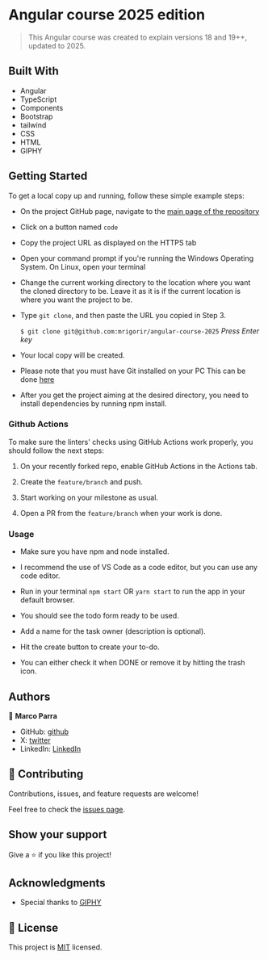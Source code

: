 # Angular course 2025 edition

> This Angular course was created to explain versions 18 and 19++, updated to 2025.

## Built With

- Angular
- TypeScript
- Components
- Bootstrap
- tailwind
- CSS
- HTML
- GIPHY

## Getting Started

To get a local copy up and running, follow these simple example steps:

- On the project GitHub page, navigate to the [main page of the repository](https://github.com/mrigorir/angular-course-2025)

- Click on a button named `code`

- Copy the project URL as displayed on the HTTPS tab

- Open your command prompt if you're running the Windows Operating System. On Linux, open your terminal

- Change the current working directory to the location where you want the cloned directory to be. Leave it as it is if the current location is where you want the project to be.

- Type `git clone`, and then paste the URL you copied in Step 3.<br>

  `$ git clone git@github.com:mrigorir/angular-course-2025` <em>Press Enter key</em><br>

- Your local copy will be created.

- Please note that you must have Git installed on your PC This can be done [here](https://gist.github.com/derhuerst/1b15ff4652a867391f03)

- After you get the project aiming at the desired directory, you need to install dependencies by running npm install.


### Github Actions

To make sure the linters' checks using GitHub Actions work properly, you should follow the next steps:

1. On your recently forked repo, enable GitHub Actions in the Actions tab.
   
2. Create the `feature/branch` and push.
   
3. Start working on your milestone as usual.
   
4. Open a PR from the `feature/branch` when your work is done.

### Usage 

- Make sure you have npm and node installed.

- I recommend the use of VS Code as a code editor, but you can use any code editor.

- Run in your terminal `npm start` OR `yarn start` to run the app in your default browser.

- You should see the todo form ready to be used.

- Add a name for the task owner (description is optional).

- Hit the create button to create your to-do.

- You can either check it when DONE or remove it by hitting the trash icon.


## Authors

👤 **Marco Parra**

- GitHub: [github](https://github.com/mrigorir)
- X: [twitter](https://twitter.com/marcoparra311)
- LinkedIn: [LinkedIn](https://www.linkedin.com/in/marco-parra-web-developer/)


## 🤝 Contributing

Contributions, issues, and feature requests are welcome!

Feel free to check the [issues page](issues/).

## Show your support

Give a ⭐️ if you like this project!

## Acknowledgments

- Special thanks to [GIPHY](https://developers.giphy.com/)
  

## 📝 License

This project is [MIT](lic.url) licensed.
